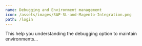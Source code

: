 ```yaml
---
name: Debugging and Environment management
icon: /assets/images/SAP-SL-and-Magento-Integration.png
path: /login
---
```

This help you understanding the debugging option to maintain environments...